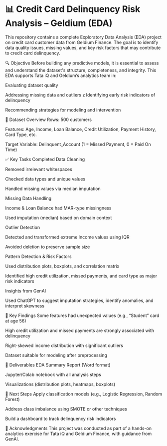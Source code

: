 # 📊 Credit Card Delinquency Risk Analysis – Geldium (EDA)

This repository contains a complete Exploratory Data Analysis (EDA) project on credit card customer data from Geldium Finance. The goal is to identify data quality issues, missing values, and key risk factors that may contribute to credit card delinquency.

🔍 Objective
Before building any predictive models, it is essential to assess and understand the dataset's structure, completeness, and integrity. This EDA supports Tata iQ and Geldium’s analytics team in:

Evaluating dataset quality

Addressing missing data and outliers
z
Identifying early risk indicators of delinquency

Recommending strategies for modeling and intervention

📁 Dataset Overview
Rows: 500 customers

Features: Age, Income, Loan Balance, Credit Utilization, Payment History, Card Type, etc.

Target Variable: Delinquent_Account (1 = Missed Payment, 0 = Paid On Time)

✅ Key Tasks Completed
Data Cleaning

Removed irrelevant whitespaces

Checked data types and unique values

Handled missing values via median imputation

Missing Data Handling

Income & Loan Balance had MAR-type missingness

Used imputation (median) based on domain context

Outlier Detection

Detected and transformed extreme Income values using IQR

Avoided deletion to preserve sample size

Pattern Detection & Risk Factors

Used distribution plots, boxplots, and correlation matrix

Identified high credit utilization, missed payments, and card type as major risk indicators

Insights from GenAI

Used ChatGPT to suggest imputation strategies, identify anomalies, and interpret skewness

📌 Key Findings
Some features had unexpected values (e.g., “Student” card at age 56)

High credit utilization and missed payments are strongly associated with delinquency

Right-skewed income distribution with significant outliers

Dataset suitable for modeling after preprocessing

📎 Deliverables
EDA Summary Report (Word format)

Jupyter/Colab notebook with all analysis steps

Visualizations (distribution plots, heatmaps, boxplots)

🚀 Next Steps
Apply classification models (e.g., Logistic Regression, Random Forest)

Address class imbalance using SMOTE or other techniques

Build a dashboard to track delinquency risk indicators

🙌 Acknowledgments
This project was conducted as part of a hands-on analytics exercise for Tata iQ and Geldium Finance, with guidance from GenAI.

